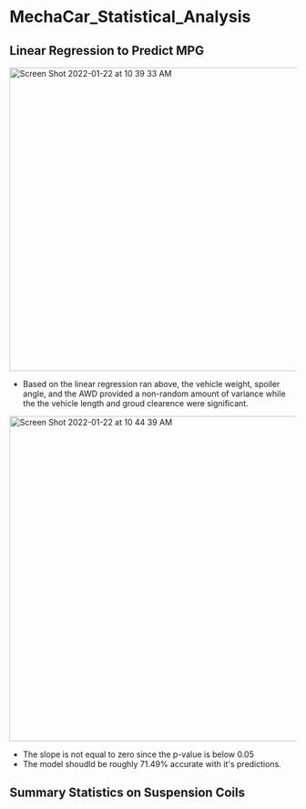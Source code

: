 # MechaCar_Statistical_Analysis
## Linear Regression to Predict MPG

<img width="532" alt="Screen Shot 2022-01-22 at 10 39 33 AM" src="https://user-images.githubusercontent.com/89474406/150651341-7302faab-3ca3-4326-9277-ba6bcd61f330.png">

- Based on the linear regression ran above, the vehicle weight, spoiler angle, and the AWD provided a non-random amount of variance while the the vehicle length and groud clearence were significant. 

<img width="570" alt="Screen Shot 2022-01-22 at 10 44 39 AM" src="https://user-images.githubusercontent.com/89474406/150651478-6f656736-247d-4e2e-80eb-1fe5679840c0.png">

- The slope is not equal to zero since the p-value is below 0.05
- The model shoudld be roughly 71.49% accurate with it's predictions. 

## Summary Statistics on Suspension Coils

